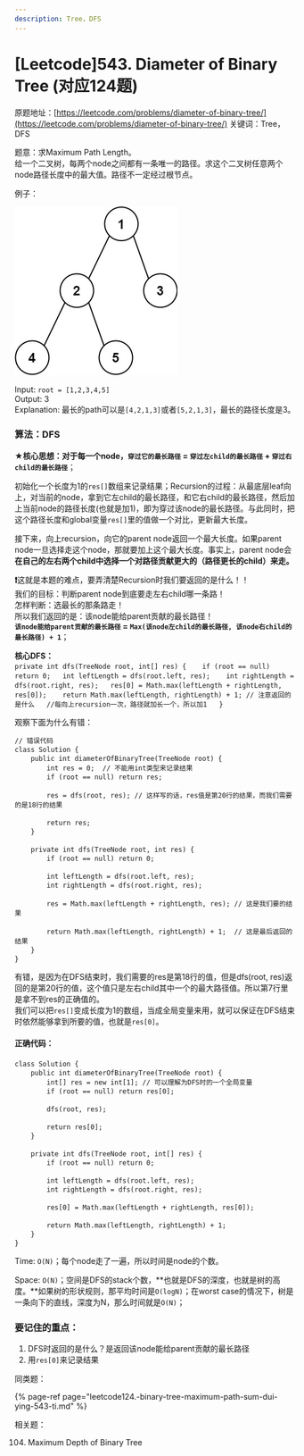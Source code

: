 ```yaml
---
description: Tree，DFS
---
```


# \[Leetcode\]543. Diameter of Binary Tree \(对应124题\)

原题地址：[https://leetcode.com/problems/diameter-of-binary-tree/](https://leetcode.com/problems/diameter-of-binary-tree/) 关键词：Tree，DFS

题意：求Maximum Path Length。  
给一个二叉树，每两个node之间都有一条唯一的路径。求这个二叉树任意两个node路径长度中的最大值。路径不一定经过根节点。

例子：

![](../.gitbook/assets/diamtree.jpg)

Input: `root = [1,2,3,4,5]`   
Output: 3   
Explanation: 最长的path可以是`[4,2,1,3]`或者`[5,2,1,3]`，最长的路径长度是3。



### 算法：DFS

★**核心思想：**对于每一个node，**`穿过它的最长路径` = `穿过左child的最长路径` + `穿过右child的最长路径`**；

初始化一个长度为1的`res[]`数组来记录结果；Recursion的过程：从最底层leaf向上，对当前的node，拿到它左child的最长路径，和它右child的最长路径，然后加上当前node的路径长度\(也就是加1\)，即为穿过该node的最长路径。与此同时，把这个路径长度和global变量`res[]`里的值做一个对比，更新最大长度。

接下来，向上recursion，向它的parent node返回一个最大长度。如果parent node一旦选择走这个node，那就要加上这个最大长度。事实上，parent node会**在自己的左右两个child中选择一个对路径贡献更大的（路径更长的child）来走。**

**❗️**这就是本题的难点，要弄清楚Recursion时我们要返回的是什么！！  
我们的目标：判断parent node到底要走左右child哪一条路！  
怎样判断：选最长的那条路走！  
所以我们返回的是：该node能给parent贡献的最长路径！  
**`该node能给parent贡献的最长路径` = `Max(该node左child的最长路径, 该node右child的最长路径) + 1`**；



**核心DFS：**  
`private int dfs(TreeNode root, int[] res) {   
    if (root == null) return 0;  
    int leftLength = dfs(root.left, res);   
    int rightLength = dfs(root.right, res);  
    res[0] = Math.max(leftLength + rightLength, res[0]);   
    return Math.max(leftLength, rightLength) + 1; // 注意返回的是什么  
                                                //每向上recursion一次，路径就加长一个，所以加1  
}`



观察下面为什么有错：

```text
// 错误代码
class Solution {
    public int diameterOfBinaryTree(TreeNode root) {
        int res = 0;  // 不能用int类型来记录结果
        if (root == null) return res;
        
        res = dfs(root, res); // 这样写的话，res值是第20行的结果，而我们需要的是18行的结果
        
        return res;
    }
    
    private int dfs(TreeNode root, int res) {
        if (root == null) return 0;
        
        int leftLength = dfs(root.left, res);
        int rightLength = dfs(root.right, res);
        
        res = Math.max(leftLength + rightLength, res); // 这是我们要的结果
        
        return Math.max(leftLength, rightLength) + 1;  // 这是最后返回的结果
    }
}
```

有错，是因为在DFS结束时，我们需要的res是第18行的值，但是dfs\(root, res\)返回的是第20行的值，这个值只是左右child其中一个的最大路径值。所以第7行里是拿不到res的正确值的。  
我们可以把`res[]`变成长度为1的数组，当成全局变量来用，就可以保证在DFS结束时依然能够拿到所要的值，也就是`res[0]`。



#### 正确代码：

```text
class Solution {
    public int diameterOfBinaryTree(TreeNode root) {
        int[] res = new int[1]; // 可以理解为DFS时的一个全局变量
        if (root == null) return res[0];
        
        dfs(root, res);
        
        return res[0];
    }
    
    private int dfs(TreeNode root, int[] res) {
        if (root == null) return 0;
        
        int leftLength = dfs(root.left, res);
        int rightLength = dfs(root.right, res);
        
        res[0] = Math.max(leftLength + rightLength, res[0]);
        
        return Math.max(leftLength, rightLength) + 1;
    }
}
```

Time: `O(N)`；每个node走了一遍，所以时间是node的个数。

Space: `O(N)`；空间是DFS的stack个数，**也就是DFS的深度，也就是树的高度。**如果树的形状规则，那平均时间是`O(logN)`；在worst case的情况下，树是一条向下的直线，深度为N，那么时间就是`O(N)`；



### 要记住的重点：

1. DFS时返回的是什么？是返回该node能给parent贡献的最长路径
2. 用`res[0]`来记录结果

  
同类题：

{% page-ref page="leetcode124.-binary-tree-maximum-path-sum-dui-ying-543-ti.md" %}



相关题：

104. Maximum Depth of Binary Tree





